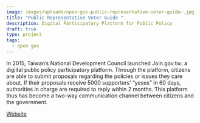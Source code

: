 ```yaml
---
image: images/uploads/open-gov-public-representative-voter-guide-.jpg
title: "Public Representative Voter Guide "
description: Digital Participatory Platform for Public Policy
draft: true
type: project
tags:
  - open gov
---
```

In 2015, Taiwan’s National Development Council launched Join.gov.tw: a digiital public policy participatory platform. Through the platform, citizens are able to submit proposals regarding the policies or issues they care about. If their proposals receive 5000 supporters’ “yeses” in 60 days, authorities in charge are required to reply within 2 months. This platform thus has become a two-way communication channel between citizens and the government. 

[Website](https://join.gov.tw/)